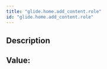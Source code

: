 ```yaml
---
title: "glide.home.add_content.role"
id: "glide.home.add_content.role"
---
```

## Description



## Value: 
```

```